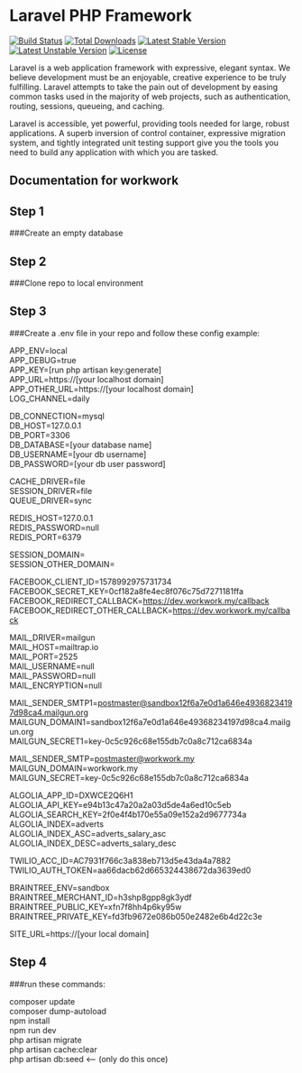 # Laravel PHP Framework

[![Build Status](https://travis-ci.org/laravel/framework.svg)](https://travis-ci.org/laravel/framework)
[![Total Downloads](https://poser.pugx.org/laravel/framework/d/total.svg)](https://packagist.org/packages/laravel/framework)
[![Latest Stable Version](https://poser.pugx.org/laravel/framework/v/stable.svg)](https://packagist.org/packages/laravel/framework)
[![Latest Unstable Version](https://poser.pugx.org/laravel/framework/v/unstable.svg)](https://packagist.org/packages/laravel/framework)
[![License](https://poser.pugx.org/laravel/framework/license.svg)](https://packagist.org/packages/laravel/framework)

Laravel is a web application framework with expressive, elegant syntax. We believe development must be an enjoyable, creative experience to be truly fulfilling. Laravel attempts to take the pain out of development by easing common tasks used in the majority of web projects, such as authentication, routing, sessions, queueing, and caching.

Laravel is accessible, yet powerful, providing tools needed for large, robust applications. A superb inversion of control container, expressive migration system, and tightly integrated unit testing support give you the tools you need to build any application with which you are tasked.

## Documentation for workwork

## Step 1

###Create an empty database

## Step 2

###Clone repo to local environment

## Step 3

###Create a .env file in your repo and follow these config example:  

APP_ENV=local  
APP_DEBUG=true  
APP_KEY=[run php artisan key:generate]  
APP_URL=https://[your localhost domain]  
APP_OTHER_URL=https://[your localhost domain]  
LOG_CHANNEL=daily  

DB_CONNECTION=mysql  
DB_HOST=127.0.0.1  
DB_PORT=3306  
DB_DATABASE=[your database name]  
DB_USERNAME=[your db username]  
DB_PASSWORD=[your db user password]  

CACHE_DRIVER=file  
SESSION_DRIVER=file  
QUEUE_DRIVER=sync  

REDIS_HOST=127.0.0.1  
REDIS_PASSWORD=null  
REDIS_PORT=6379  

SESSION_DOMAIN=  
SESSION_OTHER_DOMAIN=  

FACEBOOK_CLIENT_ID=1578992975731734  
FACEBOOK_SECRET_KEY=0cf182a8fe4ec8f076c75d7271181ffa  
FACEBOOK_REDIRECT_CALLBACK=https://dev.workwork.my/callback  
FACEBOOK_REDIRECT_OTHER_CALLBACK=https://dev.workwork.my/callback  

MAIL_DRIVER=mailgun  
MAIL_HOST=mailtrap.io  
MAIL_PORT=2525  
MAIL_USERNAME=null  
MAIL_PASSWORD=null  
MAIL_ENCRYPTION=null  

MAIL_SENDER_SMTP1=postmaster@sandbox12f6a7e0d1a646e49368234197d98ca4.mailgun.org  
MAILGUN_DOMAIN1=sandbox12f6a7e0d1a646e49368234197d98ca4.mailgun.org  
MAILGUN_SECRET1=key-0c5c926c68e155db7c0a8c712ca6834a  

MAIL_SENDER_SMTP=postmaster@workwork.my  
MAILGUN_DOMAIN=workwork.my  
MAILGUN_SECRET=key-0c5c926c68e155db7c0a8c712ca6834a  

ALGOLIA_APP_ID=DXWCE2Q6H1  
ALGOLIA_API_KEY=e94b13c47a20a2a03d5de4a6ed10c5eb  
ALGOLIA_SEARCH_KEY=2f0e4f4b170e55a09e152a2d9677734a  
ALGOLIA_INDEX=adverts  
ALGOLIA_INDEX_ASC=adverts_salary_asc  
ALGOLIA_INDEX_DESC=adverts_salary_desc  

TWILIO_ACC_ID=AC7931f766c3a838eb713d5e43da4a7882  
TWILIO_AUTH_TOKEN=aa66dacb62d665324438672da3639ed0  

BRAINTREE_ENV=sandbox  
BRAINTREE_MERCHANT_ID=h3shp8gpp8gk3ydf  
BRAINTREE_PUBLIC_KEY=xfn7f8hh4p6ky95w  
BRAINTREE_PRIVATE_KEY=fd3fb9672e086b050e2482e6b4d22c3e  

SITE_URL=https://[your local domain]  

## Step 4 

###run these commands:  

composer update  
composer dump-autoload  
npm install  
npm run dev  
php artisan migrate  
php artisan cache:clear  
php artisan db:seed <-- (only do this once)  